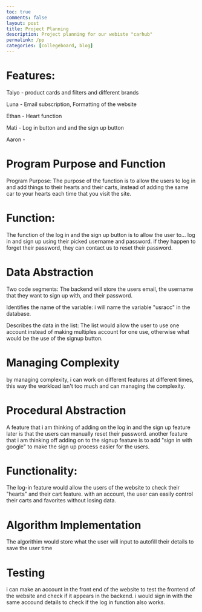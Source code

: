 ```yaml
---
toc: true
comments: false
layout: post
title: Project Planning
description: Project planning for our webiste "carhub"
permalink: /pp
categories: [collegeboard, blog] 
---
```

# Features:

Taiyo - product cards and filters and different brands

Luna - Email subscription, Formatting of the website

Ethan - Heart function

Mati -  Log in button and and the sign up button

Aaron - 

# Program Purpose and Function
Program Purpose:
The purpose of the function is to allow the users to log in and add things to their hearts and their carts, instead of adding the same car to your hearts each time that you visit the site. 

# Function:
The function of the log in and the sign up button is to allow the user to... log in and sign up using their picked username and password. if they happen to forget their password, they can contact us to reset their password. 

# Data Abstraction
Two code segments:
The backend will store the users email, the username that they want to sign up with, and their password. 

Identifies the name of the variable:
i will name the variable "usracc" in the database. 

Describes the data in the list:
The list would allow the user to use one account instead of making multiples account for one use, otherwise what would be the use of the signup button. 

# Managing Complexity
by managing complexity, i can work on different features at different times, this way the workload isn't too much and can managing the complexity. 

# Procedural Abstraction
A feature that i am thinking of adding on the log in and the sign up feature later is that the users can manually reset their password. another feature that i am thinking off adding on to the signup feature is to add "sign in with google" to make the sign up process easier for the users. 

# Functionality:
The log-in feature would allow the users of the website to check their "hearts" and their cart feature. with an account, the user can easily control their carts and favorites without losing data. 

# Algorithm Implementation
The algorithim would store what the user will input to autofill their details to save the user time

# Testing
i can make an account in the front end of the website to test the frontend of the website and check if it appears in the backend. i would sign in with the same accound details to check if the log in function also works. 
